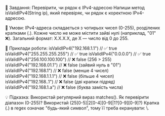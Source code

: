 🔹 Завдання: Перевірити, чи рядок є IPv4-адресою
Напиши метод isValidIPv4(String ip), який перевіряє, чи рядок є коректною IPv4-адресою.

📌 Умови:
IPv4-адреса складається з чотирьох чисел (0-255), розділених крапками (.).
Кожне число не може містити зайві нулі (наприклад, "01" ❌).
Загальний формат: X.X.X.X, де X — число від 0 до 255.

📌 Приклади роботи:
isValidIPv4("192.168.1.1")      // ✅ true
isValidIPv4("255.255.255.255")  // ✅ true
isValidIPv4("0.0.0.0")          // ✅ true
isValidIPv4("256.100.100.100")  // ❌ false (256 > 255)
isValidIPv4("192.168.01.1")     // ❌ false (зайвий нуль в "01")
isValidIPv4("192.168.1")        // ❌ false (менше 4 чисел)
isValidIPv4("192.168.1.1.1")    // ❌ false (більше 4 чисел)
isValidIPv4("192.168..1")       // ❌ false (дві крапки підряд)
isValidIPv4("192.168.1.a")      // ❌ false (буква замість числа)

💡 Підказка:
Використай регулярний вираз matches().
Як перевірити діапазон (0-255)? Використай (25[0-5]|2[0-4][0-9]|1?[0-9][0-9]?)
Крапка (.) в regex означає "будь-який символ", тому її треба екранувати: \\.
